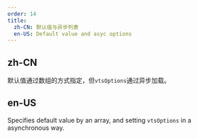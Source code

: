 ```yaml
---
order: 14
title:
  zh-CN: 默认值与异步列表
  en-US: Default value and asyc options
---
```


## zh-CN

默认值通过数组的方式指定，但`vtsOptions`通过异步加载。

## en-US

Specifies default value by an array, and setting `vtsOptions` in a asynchronous way.

